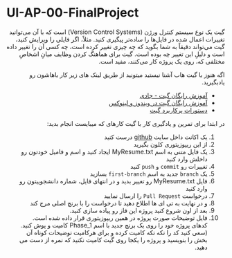 # UI-AP-00-FinalProject

<div dir="rtl" align='right'>


گیت یک نوع سیستم کنترل ورژن (Version Control Systems) است که با آن می‌توانید تغییرات اعمال شده در فایل‌ها را ساده‌تر پیگیری کنید. 
مثلاً، اگر فایلی را ویرایش کنید، گیت می‌تواند دقیقاً به شما بگوید که چه چیزی تغییر کرده است، چه کسی آن را تغییر داده است و دلیلِ این تغییر چه بوده است.
گیت برای هماهنگ کردن وظایف میانِ اشخاصِ مختلفی که، روی یک پروژه کار می‌کنند، مفید است.

اگه هنوز با گیت هاب آشنا نیستید میتونید 
از طریق لینک های زیر کار باهاشون رو یادبگیرید.

+ [آموزش رایگان گیت - جادی](https://faradars.org/courses/fvgit9609-git-github-gitlab)
+ [آموزش رایگان گیت در ویندوز و لینوکس](https://gotoclass.ir/courses/git/)
+ [دستورات پرکاربرد گیت](https://dzone.com/articles/top-20-git-commands-with-examples)

در ابتدا برای تمرین و یادگیری کار با گیت کارهای که میبایست انجام بدید: 
1. یک اکانت داخل سایت [github](https://github.com/) درست کنید
2. از این ریپوزیتوری کلون بگیرید
3. یک فایل متنی به اسم MyResume.txt ایجاد کنید و اسم و فامیل خودتون رو داخلش  وارد کنید 
4. تغییرات رو `commit` و `push` کنید 
5. یک `branch` جدید به اسم `first-branch` بسازید 
6. فایل MyResume.txt  رو تغییر بدید و در  انتهای فایل، شماره دانشجوییتون رو وارد کنید 
7. درخواست `Pull Request` را  ارسال نمایید
8. و در نهایت به تی ای ها اطلاع دهید تا درخواست را با برنچ اصلی مرج کند
9. بعد از اون شروع کنید پروژه این فاز رو پیاده سازی کنید. 
10. فایل توضیحات صورت پروژه در همین ریپوزیتوری قرار داده شده است. کدهای پروژه خود را روی یک برنچ جدید با اسم Phase_1 کامیت و پوش کنید. (سعی کنید کد را تکه تکه کامیت کرده و برای هرکامیت توضیحات کوتاه آن بخش را بنویسید و پروژه را یکجا روی گیت کامیت نکنید که نمره از دست می دهید.




</div>
